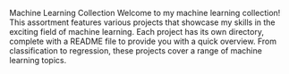 Machine Learning Collection
Welcome to my machine learning collection! This assortment features various projects that showcase my skills in the exciting field of machine learning.
Each project has its own directory, complete with a README file to provide you with a quick overview. From classification to regression, these projects cover a range of machine learning topics.
